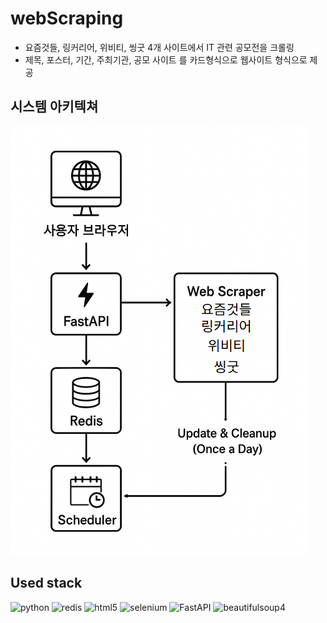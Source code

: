 # webScraping

- 요즘것들, 링커리어, 위비티, 씽굿 4개 사이트에서 IT 관련 공모전을 크롤링
- 제목, 포스터, 기간, 주최기관, 공모 사이트 를 카드형식으로 웹사이트 형식으로 제공

## 시스템 아키텍쳐
![시스템아키텍처](./src/resourse/SystemArchitecture.png)


## Used stack

![python](https://img.shields.io/badge/Python-3776AB?style=for-the-badge&logo=Python&logoColor=white)
![redis](https://img.shields.io/badge/Redis-DC382D?style=for-the-badge&logo=Redis&logoColor=white)
![html5](https://img.shields.io/badge/HTML5-E34F26?style=for-the-badge&logo=HTML5&logoColor=white)
![selenium](https://img.shields.io/badge/Selenium-43B02A?style=for-the-badge&logo=Selenium&logoColor=white)
![FastAPI](https://img.shields.io/badge/FastAPI-005571?style=for-the-badge&logo=fastapi)
![beautifulsoup4](./)